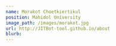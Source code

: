 ```yaml
---
name: Morakot Choetkiertikul
position: Mahidol University
image_path: /images/morakot.jpg
url: http://JITBot-tool.github.io/about
blurb: 
---
```


